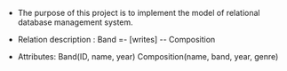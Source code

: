- The purpose of this project is to implement 
  the model of relational database management system.

- Relation description :
Band =- [writes] -- Composition

- Attributes:
Band(ID, name, year)
Composition(name, band, year, genre)